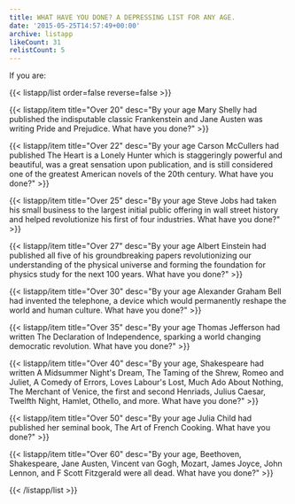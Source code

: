 ```yaml
---
title: WHAT HAVE YOU DONE? A DEPRESSING LIST FOR ANY AGE.
date: '2015-05-25T14:57:49+00:00'
archive: listapp
likeCount: 31
relistCount: 5
---
```


If you are:

{{< listapp/list order=false reverse=false >}}

   {{< listapp/item title="Over 20"
      desc="By your age Mary Shelly had published the indisputable classic Frankenstein and Jane Austen was writing Pride and Prejudice. What have you done?" >}}

   {{< listapp/item title="Over 22"
      desc="By your age Carson McCullers had published The Heart is a Lonely Hunter which is staggeringly powerful and beautiful, was a great sensation upon publication, and is still considered one of the greatest American novels of the 20th century. What have you done?" >}}

   {{< listapp/item title="Over 25"
      desc="By your age Steve Jobs had taken his small business to the largest initial public offering in wall street history and helped revolutionize his first of four industries. What have you done?" >}}

   {{< listapp/item title="Over 27"
      desc="By your age Albert Einstein had published all five of his groundbreaking papers revolutionizing our understanding of the physical universe and forming the foundation for physics study for the next 100 years. What have you done?" >}}

   {{< listapp/item title="Over 30"
      desc="By your age Alexander Graham Bell had invented the telephone, a device which would permanently reshape the world and human culture. What have you done?" >}}

   {{< listapp/item title="Over 35"
      desc="By your age Thomas Jefferson had written The Declaration of Independence, sparking a world changing democratic revolution. What have you done?" >}}

   {{< listapp/item title="Over 40"
      desc="By your age, Shakespeare had written A Midsummer Night's Dream, The Taming of the Shrew, Romeo and Juliet, A Comedy of Errors, Loves Labour's Lost, Much Ado About Nothing, The Merchant of Venice, the first and second Henriads, Julius Caesar, Twelfth Night, Hamlet, Othello, and more. What have you done?" >}}

   {{< listapp/item title="Over 50"
      desc="By your age Julia Child had published her seminal book, The Art of French Cooking. What have you done?" >}}

   {{< listapp/item title="Over 60"
      desc="By your age, Beethoven, Shakespeare, Jane Austen, Vincent van Gogh, Mozart, James Joyce, John Lennon, and F Scott Fitzgerald were all dead. What have you done?" >}}

{{< /listapp/list >}}
